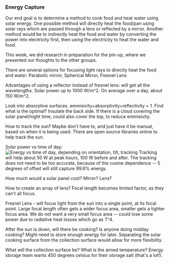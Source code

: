 ### Energy Capture

Our end goal is to determine a method to cook food and heat water using solar energy. One possible method will directly heat the food/pan using solar rays which are passed through a lens or reflected by a mirror. Another method would be to indirectly heat the food and water by converting the power into electricity first, then using the electricity to heat the water and food. 

This week, we did research in preparation for the pin-up, where we presented our thoughts to the other groups.  


There are several options for focusing light rays to directly heat the food and water: Parabolic mirror, Spherical Mirror, Fresnel Lens

Advantages of using a reflector instead of fresnel lens: will get all the wavelengths. 
Solar power up to 1000 W/m^2. On average over a day, about 150 W/m^2. 

Look into absorptive surfaces. emmisivity+absorptivity+reflectivity = 1. Find what is the optimal? Insulate the back side. If there is a cloud covering the solar panel/night time, could also cover the top, to reduce emmisivity. 

How to track the sun? Maybe don't have to, and just have it be manual, based on when it is being used. There are open source libraries online to help track the sun. 

Solar power vs time of day:
![Energy vs time of day, depending on orientation, tilt, tracking](https://www.eia.gov/todayinenergy/images/2014.11.19/main.png)
Tracking will help about 50 W at peak hours, 100 W before and after. The tracking does not need to be too accurate, because of the cosine dependence -- 5 degrees of offset will still capture 99.6% energy. 


How much would a solar panel cost? Mirror? Lens? 

How to create an array of lens? Focal length becomes limited factor, as they can't all focus. 

Fresnel Lens - will focus light from the sun into a single point, at its focal point. Large focal length often gets a wider focus area, smaller gets a tighter focus area. 
We do not want a very small focus area -- could lose some power due to radiative heat losses which go as T^4. 


After the sun is down, will there be cooking? Is anyone doing midday cooking? Might need to store enough energy for later. Separating the solar cooking surface from the collection surface would allow for more flexibility. 

What will the collection surface be? What is the aimed temperature? Energy storage team wants 450 degrees celsius for their storage salt (that's a lot!). 

